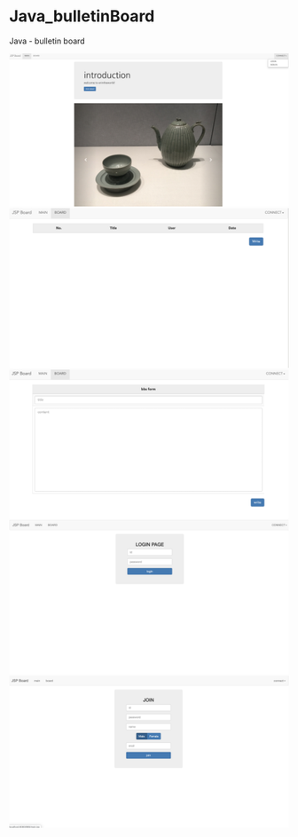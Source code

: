 # Java_bulletinBoard
Java - bulletin board

<img src ="main.png">
<img src ="list.png">
<img src ="board.png">
<img src ="login.png">
<img src ="join.png">
